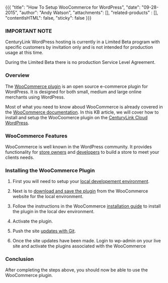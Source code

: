{{{
  "title": "How To Setup WooCommerce for WordPress",
  "date": "09-28-2015",
  "author": "Andy Watson",
  "attachments": [],
  "related-products" : [],
  "contentIsHTML": false,
  "sticky": false
}}}

### IMPORTANT NOTE

CenturyLink WordPress hosting is currently in a Limited Beta program with specific customers by invitation only and is not intended for production usage at this time.

During the Limited Beta there is no production Service Level Agreement.

### Overview
The [WooCommerce plugin](http://www.woothemes.com/woocommerce/) is an open source e-commerce plugin for WordPress. It is designed for both small, medium and large online merchants using WordPress. 

Most of what you need to know aboud WooCommerce is already covered in the [WooCommerce documentation](http://docs.woothemes.com/documentation/plugins/woocommerce/).  In this KB article, we will cover how to install and setup the WooCoomerce plugin on the [CenturyLink Cloud WordPress](https://www.ctl.io/wordpress).


### WooCommerce Features
WooCommerce is well known in the WordPress community. It provides functionality for [store owners](http://www.woothemes.com/woocommerce/store-owners/) and [developers](http://www.woothemes.com/woocommerce/developers/) to build a store to meet your clients needs.


### Installing the WooCommerce Plugin

1. First you will need to setup your [local developement environment](https://www.ctl.io/knowledge-base/wordpress/wordpress-local-development/).

2. Next is to [download and save the plugin](http://www.woothemes.com/woocommerce/download/) from the WooCommerce website for the local environment.

3. Follow the instructions in the WooCommerce [installation guide](http://docs.woothemes.com/document/installing-uninstalling-woocommerce/) to install the plugin in the local dev environment.

4. Activate the plugin.

5. Push the site [updates with Git](https://www.ctl.io/knowledge-base/wordpress/wordpress-site-updates-with-git/).

6. Once the site updates have been made. Login to wp-admin on your live site and activate the plugins associated with the WooCommerce

### Conclusion
After completing the steps above, you should now be able to use the WooCommerce plugin.
